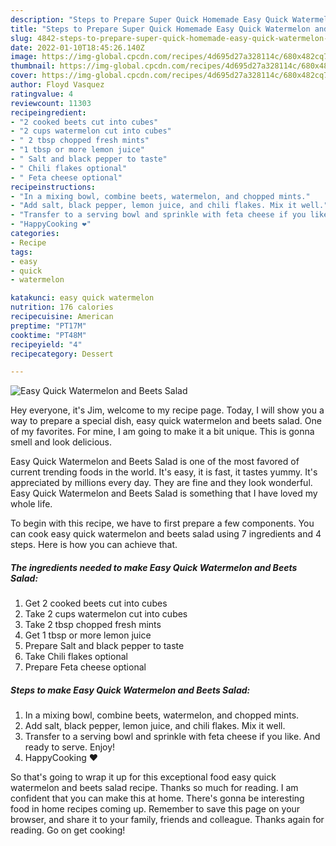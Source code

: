 ```yaml
---
description: "Steps to Prepare Super Quick Homemade Easy Quick Watermelon and Beets Salad"
title: "Steps to Prepare Super Quick Homemade Easy Quick Watermelon and Beets Salad"
slug: 4842-steps-to-prepare-super-quick-homemade-easy-quick-watermelon-and-beets-salad
date: 2022-01-10T18:45:26.140Z
image: https://img-global.cpcdn.com/recipes/4d695d27a328114c/680x482cq70/easy-quick-watermelon-and-beets-salad-recipe-main-photo.jpg
thumbnail: https://img-global.cpcdn.com/recipes/4d695d27a328114c/680x482cq70/easy-quick-watermelon-and-beets-salad-recipe-main-photo.jpg
cover: https://img-global.cpcdn.com/recipes/4d695d27a328114c/680x482cq70/easy-quick-watermelon-and-beets-salad-recipe-main-photo.jpg
author: Floyd Vasquez
ratingvalue: 4
reviewcount: 11303
recipeingredient:
- "2 cooked beets cut into cubes"
- "2 cups watermelon cut into cubes"
- " 2 tbsp chopped fresh mints"
- "1 tbsp or more lemon juice"
- " Salt and black pepper to taste"
- " Chili flakes optional"
- " Feta cheese optional"
recipeinstructions:
- "In a mixing bowl, combine beets, watermelon, and chopped mints."
- "Add salt, black pepper, lemon juice, and chili flakes. Mix it well."
- "Transfer to a serving bowl and sprinkle with feta cheese if you like. And ready to serve. Enjoy!"
- "HappyCooking ❤️"
categories:
- Recipe
tags:
- easy
- quick
- watermelon

katakunci: easy quick watermelon 
nutrition: 176 calories
recipecuisine: American
preptime: "PT17M"
cooktime: "PT48M"
recipeyield: "4"
recipecategory: Dessert

---
```



![Easy Quick Watermelon and Beets Salad](https://img-global.cpcdn.com/recipes/4d695d27a328114c/680x482cq70/easy-quick-watermelon-and-beets-salad-recipe-main-photo.jpg)

Hey everyone, it's Jim, welcome to my recipe page. Today, I will show you a way to prepare a special dish, easy quick watermelon and beets salad. One of my favorites. For mine, I am going to make it a bit unique. This is gonna smell and look delicious.



Easy Quick Watermelon and Beets Salad is one of the most favored of current trending foods in the world. It's easy, it is fast, it tastes yummy. It's appreciated by millions every day. They are fine and they look wonderful. Easy Quick Watermelon and Beets Salad is something that I have loved my whole life.


To begin with this recipe, we have to first prepare a few components. You can cook easy quick watermelon and beets salad using 7 ingredients and 4 steps. Here is how you can achieve that.

<!--inarticleads1-->

##### The ingredients needed to make Easy Quick Watermelon and Beets Salad:

1. Get 2 cooked beets cut into cubes
1. Take 2 cups watermelon cut into cubes
1. Take  2 tbsp chopped fresh mints
1. Get 1 tbsp or more lemon juice
1. Prepare  Salt and black pepper to taste
1. Take  Chili flakes optional
1. Prepare  Feta cheese optional




<!--inarticleads2-->

##### Steps to make Easy Quick Watermelon and Beets Salad:

1. In a mixing bowl, combine beets, watermelon, and chopped mints.
1. Add salt, black pepper, lemon juice, and chili flakes. Mix it well.
1. Transfer to a serving bowl and sprinkle with feta cheese if you like. And ready to serve. Enjoy!
1. HappyCooking ❤️




So that's going to wrap it up for this exceptional food easy quick watermelon and beets salad recipe. Thanks so much for reading. I am confident that you can make this at home. There's gonna be interesting food in home recipes coming up. Remember to save this page on your browser, and share it to your family, friends and colleague. Thanks again for reading. Go on get cooking!
